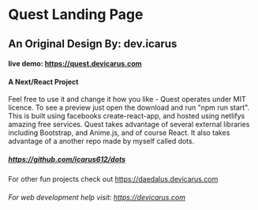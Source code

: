 # Quest Landing Page

## An Original Design By: dev.icarus

#### live demo: https://quest.devicarus.com

#### A Next/React Project

Feel free to use it and change it how you like - Quest operates under MIT licence. To see a preview just open the download and run "npm run start". This is built using facebooks create-react-app, and hosted using netlifys amazing free services. Quest takes advantage of several external libraries including Bootstrap, and Anime.js, and of course React. It also takes advantage of a another repo made by myself called dots. 

##### https://github.com/icarus612/dots

For other fun projects check out https://daedalus.devicarus.com
###### For web development help visit: https://devicarus.com


